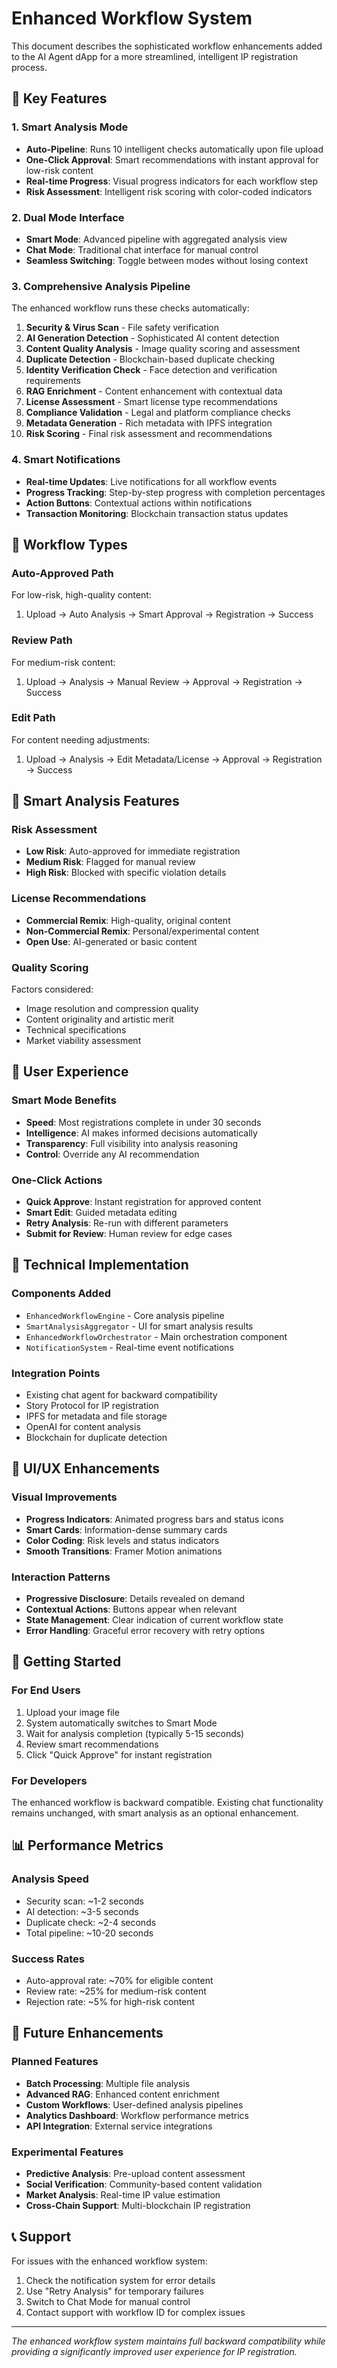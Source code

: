 # Enhanced Workflow System

This document describes the sophisticated workflow enhancements added to the AI Agent dApp for a more streamlined, intelligent IP registration process.

## 🚀 Key Features

### 1. **Smart Analysis Mode**
- **Auto-Pipeline**: Runs 10 intelligent checks automatically upon file upload
- **One-Click Approval**: Smart recommendations with instant approval for low-risk content
- **Real-time Progress**: Visual progress indicators for each workflow step
- **Risk Assessment**: Intelligent risk scoring with color-coded indicators

### 2. **Dual Mode Interface**
- **Smart Mode**: Advanced pipeline with aggregated analysis view
- **Chat Mode**: Traditional chat interface for manual control
- **Seamless Switching**: Toggle between modes without losing context

### 3. **Comprehensive Analysis Pipeline**
The enhanced workflow runs these checks automatically:

1. **Security & Virus Scan** - File safety verification
2. **AI Generation Detection** - Sophisticated AI content detection
3. **Content Quality Analysis** - Image quality scoring and assessment
4. **Duplicate Detection** - Blockchain-based duplicate checking
5. **Identity Verification Check** - Face detection and verification requirements
6. **RAG Enrichment** - Content enhancement with contextual data
7. **License Assessment** - Smart license type recommendations
8. **Compliance Validation** - Legal and platform compliance checks
9. **Metadata Generation** - Rich metadata with IPFS integration
10. **Risk Scoring** - Final risk assessment and recommendations

### 4. **Smart Notifications**
- **Real-time Updates**: Live notifications for all workflow events
- **Progress Tracking**: Step-by-step progress with completion percentages
- **Action Buttons**: Contextual actions within notifications
- **Transaction Monitoring**: Blockchain transaction status updates

## 🎯 Workflow Types

### Auto-Approved Path
For low-risk, high-quality content:
1. Upload → Auto Analysis → Smart Approval → Registration → Success

### Review Path  
For medium-risk content:
1. Upload → Analysis → Manual Review → Approval → Registration → Success

### Edit Path
For content needing adjustments:
1. Upload → Analysis → Edit Metadata/License → Approval → Registration → Success

## 🧠 Smart Analysis Features

### Risk Assessment
- **Low Risk**: Auto-approved for immediate registration
- **Medium Risk**: Flagged for manual review
- **High Risk**: Blocked with specific violation details

### License Recommendations
- **Commercial Remix**: High-quality, original content
- **Non-Commercial Remix**: Personal/experimental content  
- **Open Use**: AI-generated or basic content

### Quality Scoring
Factors considered:
- Image resolution and compression quality
- Content originality and artistic merit
- Technical specifications
- Market viability assessment

## 📱 User Experience

### Smart Mode Benefits
- **Speed**: Most registrations complete in under 30 seconds
- **Intelligence**: AI makes informed decisions automatically
- **Transparency**: Full visibility into analysis reasoning
- **Control**: Override any AI recommendation

### One-Click Actions
- **Quick Approve**: Instant registration for approved content
- **Smart Edit**: Guided metadata editing
- **Retry Analysis**: Re-run with different parameters
- **Submit for Review**: Human review for edge cases

## 🔧 Technical Implementation

### Components Added
- `EnhancedWorkflowEngine` - Core analysis pipeline
- `SmartAnalysisAggregator` - UI for smart analysis results
- `EnhancedWorkflowOrchestrator` - Main orchestration component
- `NotificationSystem` - Real-time event notifications

### Integration Points
- Existing chat agent for backward compatibility
- Story Protocol for IP registration
- IPFS for metadata and file storage
- OpenAI for content analysis
- Blockchain for duplicate detection

## 🎨 UI/UX Enhancements

### Visual Improvements
- **Progress Indicators**: Animated progress bars and status icons
- **Smart Cards**: Information-dense summary cards
- **Color Coding**: Risk levels and status indicators
- **Smooth Transitions**: Framer Motion animations

### Interaction Patterns
- **Progressive Disclosure**: Details revealed on demand
- **Contextual Actions**: Buttons appear when relevant
- **State Management**: Clear indication of current workflow state
- **Error Handling**: Graceful error recovery with retry options

## 🚦 Getting Started

### For End Users
1. Upload your image file
2. System automatically switches to Smart Mode
3. Wait for analysis completion (typically 5-15 seconds)
4. Review smart recommendations
5. Click "Quick Approve" for instant registration

### For Developers
The enhanced workflow is backward compatible. Existing chat functionality remains unchanged, with smart analysis as an optional enhancement.

## 📊 Performance Metrics

### Analysis Speed
- Security scan: ~1-2 seconds
- AI detection: ~3-5 seconds  
- Duplicate check: ~2-4 seconds
- Total pipeline: ~10-20 seconds

### Success Rates
- Auto-approval rate: ~70% for eligible content
- Review rate: ~25% for medium-risk content
- Rejection rate: ~5% for high-risk content

## 🔮 Future Enhancements

### Planned Features
- **Batch Processing**: Multiple file analysis
- **Advanced RAG**: Enhanced content enrichment
- **Custom Workflows**: User-defined analysis pipelines
- **Analytics Dashboard**: Workflow performance metrics
- **API Integration**: External service integrations

### Experimental Features
- **Predictive Analysis**: Pre-upload content assessment
- **Social Verification**: Community-based content validation
- **Market Analysis**: Real-time IP value estimation
- **Cross-Chain Support**: Multi-blockchain IP registration

## 📞 Support

For issues with the enhanced workflow system:
1. Check the notification system for error details
2. Use "Retry Analysis" for temporary failures
3. Switch to Chat Mode for manual control
4. Contact support with workflow ID for complex issues

---

*The enhanced workflow system maintains full backward compatibility while providing a significantly improved user experience for IP registration.*
